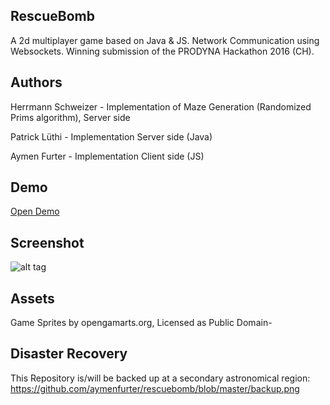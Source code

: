 ## RescueBomb
A 2d multiplayer game based on Java & JS. Network Communication using Websockets. Winning submission of the PRODYNA Hackathon 2016 (CH).

## Authors
Herrmann Schweizer - Implementation of Maze Generation (Randomized Prims algorithm), Server side 

Patrick Lüthi - Implementation Server side (Java)

Aymen Furter - Implementation Client side (JS)

## Demo
[Open Demo](http://rescuebomb.aymenfurter.ch)

## Screenshot
![alt tag](http://i.imgur.com/ea0Igd0.png)

## Assets
Game Sprites by opengamarts.org, Licensed as Public Domain-

## Disaster Recovery
This Repository is/will be backed up at a secondary astronomical region: https://github.com/aymenfurter/rescuebomb/blob/master/backup.png
